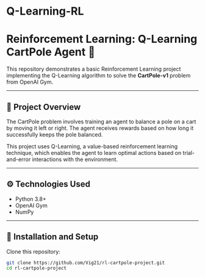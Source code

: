 # Q-Learning-RL
# Reinforcement Learning: Q-Learning CartPole Agent 🚀

This repository demonstrates a basic Reinforcement Learning project implementing the Q-Learning algorithm to solve the **CartPole-v1** problem from OpenAI Gym.

---

## 🧠 Project Overview
The CartPole problem involves training an agent to balance a pole on a cart by moving it left or right. The agent receives rewards based on how long it successfully keeps the pole balanced.

This project uses Q-Learning, a value-based reinforcement learning technique, which enables the agent to learn optimal actions based on trial-and-error interactions with the environment.

---

## ⚙️ Technologies Used

- Python 3.8+
- OpenAI Gym
- NumPy

---

## 🔧 Installation and Setup

Clone this repository:

```bash
git clone https://github.com/Vig21/rl-cartpole-project.git
cd rl-cartpole-project
